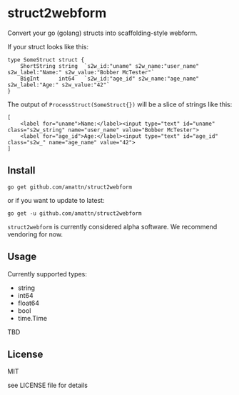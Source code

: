 # struct2webform

Convert your go (golang) structs into scaffolding-style webform.


If your struct looks like this:

	type SomeStruct struct {
		ShortString string  `s2w_id:"uname" s2w_name:"user_name" s2w_label:"Name:" s2w_value:"Bobber McTester"`
		BigInt      int64   `s2w_id:"age_id" s2w_name:"age_name" s2w_label:"Age:" s2w_value:"42"`
	}

The output of `ProcessStruct(SomeStruct{})` will be a slice of strings like this:

	[
		<label for="uname">Name:</label><input type="text" id="uname" class="s2w_string" name="user_name" value="Bobber McTester">
		<label for="age_id">Age:</label><input type="text" id="age_id" class="s2w_" name="age_name" value="42">
	]

## Install

	go get github.com/amattn/struct2webform

or if you want to update to latest:

	go get -u github.com/amattn/struct2webform


`struct2webform` is currently considered alpha software.  We recommend vendoring for now.

## Usage

Currently supported types:

- string
- int64
- float64
- bool
- time.Time

TBD

## License

MIT

see LICENSE file for details
